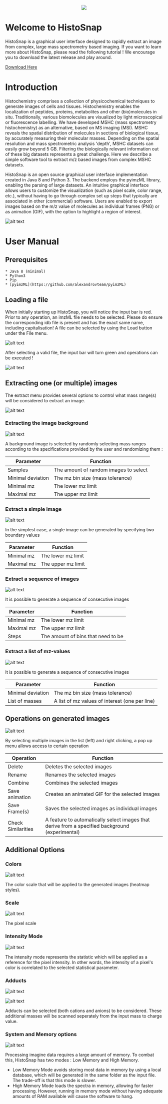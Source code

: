 <p align="center"> 
  <img src="https://github.com/JavaSaurusStudios/ProteoFormiX_HistoSnap/blob/main/src/main/resources/Logo.png" />
</p>

# Welcome to HistoSnap
  
HistoSnap is a graphical user interface designed to rapidly extract an image from complex, large mass spectrometry based imaging. If you want to learn more about HistoSnap, please read the following tutorial ! We encourage you to download the latest release and play around.

[Download Here](https://github.com/JavaSaurusStudios/ProteoFormiX_HistoSnap/releases/download/untagged-757b52175b4560fd0aa7/MSImagizer-0.1-beta.jar.zip)

# Introduction

Histochemistry comprises a collection of physicochemical techniques to generate images of cells and tissues. Histochemistry enables the localization of peptides, proteins, metabolites and other (bio)molecules in situ.
Traditionally, various biomolecules are visualized by light microscopical or fluorescence labelling. We have developed MSHC (mass spectrometry histochemistry) as an alternative, based on MS imaging (MSI). MSHC reveals the spatial distribution of molecules in sections of biological tissue, by accurately measuring their molecular masses.
Depending on the spatial resolution and mass spectrometric analysis 'depth', MSHC datasets can easily grow beyond 5 GB. Filtering the biologically relevant information out of these big datasets represents a great challenge. Here we describe a simple software tool to extract m/z based images from complex MSHC datasets.

HistoSnap is an open source graphical user interface implementation created in Java 8 and Python 3. The backend employs the pyimzML library, enabling the parsing of large datasets. An intuitive graphical interface allows users to customize the visualization (such as pixel scale, color range, etc.), without having to go through complex set up steps that typically are associated in other (commercial) software. Users are enabled to export images based on the m/z value of molecules as individual frames (PNG) or as animation (GIF), with the option to highlight a region of interest.

![alt text](https://github.com/JavaSaurusStudios/ProteoFormiX_HistoSnap/blob/main/src/main/resources/screenshots/histosnap_view.png?raw=true, "Full screenshot of the tool in action")

# User Manual

## Prerequisites
	* Java 8 (minimal)
	* Python3
	* Pip
	* [pyimzML](https://github.com/alexandrovteam/pyimzML)

## Loading a file

When initially starting up HistoSnap, you will notice the input bar is red. Prior to any operation, an imzML file needs to be selected. Please do ensure the corresponding idb file is present and has the exact same name, including capitalisation! A file can be selected by using the Load button under the File menu.

![alt text](https://github.com/JavaSaurusStudios/ProteoFormiX_HistoSnap/blob/main/src/main/resources/screenshots/histosnap_loading_1.png?raw=true, "Loading a file")

After selecting a valid file, the input bar will turn green and operations can be executed !

![alt text](https://github.com/JavaSaurusStudios/ProteoFormiX_HistoSnap/blob/main/src/main/resources/screenshots/histosnap_loading_2.png?raw=true, "A file was loaded")

## Extracting one (or multiple) images

The extract menu provides several options to control what mass range(s) will be considered to extract an image. 

![alt text](https://github.com/JavaSaurusStudios/ProteoFormiX_HistoSnap/blob/main/src/main/resources/screenshots/histosnap_extract_0.png?raw=true, "Extracting images")

### Extracting the image background

![alt text](https://github.com/JavaSaurusStudios/ProteoFormiX_HistoSnap/blob/main/src/main/resources/screenshots/histosnap_extract_1.png?raw=true, "Extracting a background image")

A background image is selected by randomly selecting mass ranges according to the specifications provided by the user and randomizing them : 
   
| Parameter  | Function |
| ------------- | ------------- |
| Samples  | The amount of random images to select  |
| Minimal deviation  | The mz bin size (mass tolerance)  | 
| Minimal mz  | The lower mz limit  | 
| Maximal mz  | The upper mz limit  | 

### Extract a simple image

![alt text](https://github.com/JavaSaurusStudios/ProteoFormiX_HistoSnap/blob/main/src/main/resources/screenshots/histosnap_extract_2.png?raw=true, "Extracting a single image")

In the simplest case, a single image can be generated by specifying two boundary values

| Parameter  | Function |
| ------------- | ------------- |
| Minimal mz  | The lower mz limit  | 
| Maximal mz  | The upper mz limit  | 

### Extract a sequence of images

![alt text](https://github.com/JavaSaurusStudios/ProteoFormiX_HistoSnap/blob/main/src/main/resources/screenshots/histosnap_extract_3.png?raw=true, "Extract multiple images")

It is possible to generate a sequence of consecutive images

| Parameter  | Function |
| ------------- | ------------- |
| Minimal mz  | The lower mz limit  | 
| Maximal mz  | The upper mz limit  | 
| Steps  | The amount of bins that need to be   | 

### Extract a list of mz-values

![alt text](https://github.com/JavaSaurusStudios/ProteoFormiX_HistoSnap/blob/main/src/main/resources/screenshots/histosnap_extract_4.png?raw=true, "Extract images based on a list of mz values")

It is possible to generate a sequence of consecutive images

| Parameter  | Function |
| ------------- | ------------- |
| Minimal deviation  | The mz bin size (mass tolerance)  | 
| List of masses  | A list of mz values of interest (one per line)  | 


## Operations on generated images

![alt text](https://github.com/JavaSaurusStudios/ProteoFormiX_HistoSnap/blob/main/src/main/resources/screenshots/histosnap_right_click.png?raw=true, "Potential operations")

By selecting multiple images in the list (left) and right clicking, a pop up menu allows access to certain operation

| Operation  | Function |
| ------------- | ------------- |
| Delete  | Deletes the selected images  | 
| Rename  | Renames the selected images  | 
| Combine  | Combines the selected images  | 
| Save animation  | Creates an animated GIF for the selected images  | 
| Save Frame(s)  | Saves the selected images as individual images  | 
| Check Similarities  | A feature to automatically select images that derive from a specified background (experimental)  | 

## Additional Options

### Colors

![alt text](https://github.com/JavaSaurusStudios/ProteoFormiX_HistoSnap/blob/main/src/main/resources/screenshots/histosnap_options_0.png?raw=true, "Heatmap colors")

The color scale that will be applied to the generated images (heatmap styles).

### Scale

![alt text](https://github.com/JavaSaurusStudios/ProteoFormiX_HistoSnap/blob/main/src/main/resources/screenshots/histosnap_options_1.png?raw=true, "Pixel Scales")

The pixel scale

### Intensity Mode

![alt text](https://github.com/JavaSaurusStudios/ProteoFormiX_HistoSnap/blob/main/src/main/resources/screenshots/histosnap_options_2.png?raw=true, "Intensity Mode")

The intensity mode represents the statistic which will be applied as a reference for the pixel intensity. In other words, the intensity of a pixel's color is correlated to the selected statistical parameter.

### Adducts

![alt text](https://github.com/JavaSaurusStudios/ProteoFormiX_HistoSnap/blob/main/src/main/resources/screenshots/histosnap_options_3.png?raw=true, "Anion adducts")

![alt text](https://github.com/JavaSaurusStudios/ProteoFormiX_HistoSnap/blob/main/src/main/resources/screenshots/histosnap_options_4.png?raw=true, "Cation adducts")

Adducts can be selected (both cations and anions) to be considered. These additional masses will be scanned seperately from the input mass to charge value.

### System and Memory options

![alt text](https://github.com/JavaSaurusStudios/ProteoFormiX_HistoSnap/blob/main/src/main/resources/screenshots/histosnap_options_5.png?raw=true, "Memory options")

Processing imagine data requires a large amount of memory. To combat this, HistoSnap has two modes : Low Memory and High Memory. 

* Low Memory Mode avoids storing most data in memory by using a local database, which will be generated in the same folder as the input file. The trade-off is that this mode is slower.
* High Memory Mode loads the spectra in memory, allowing for faster processing. However, running in memory mode without having adequate amounts of RAM available will cause the software to hang.

